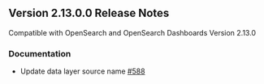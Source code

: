 ## Version 2.13.0.0 Release Notes
Compatible with OpenSearch and OpenSearch Dashboards Version 2.13.0

### Documentation
* Update data layer source name [#588](https://github.com/opensearch-project/dashboards-maps/pull/588)
